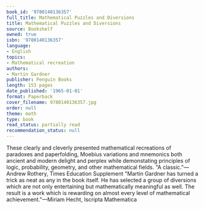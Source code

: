 ```yaml
---
book_id: '9780140136357'
full_title: Mathematical Puzzles and Diversions
title: Mathematical Puzzles and Diversions
source: Bookshelf
owned: true
isbn: '9780140136357'
language:
- English
topics:
- Mathematical recreation
authors:
- Martin Gardner
publisher: Penguin Books
length: 153 pages
date_published: '1965-01-01'
format: Paperback
cover_filename: 9780140136357.jpg
order: null
theme: math
type: book
read_status: partially read
recommendation_status: null
---
```

These clearly and cleverly presented mathematical recreations of paradoxes and paperfolding, Moebius variations and mnemonics both ancient and modern delight and perplex while demonstating principles of logic, probability, geometry, and other mathematical fields.
"A classic."—Andrew Rothery, Times Education Supplement
"Martin Gardner has turned a trick as neat as any in the book itself. He has selected a group of diversions which are not only entertaining but mathematically meaningful as well. The result is a work which is rewarding on almost every level of mathematical achievement."—Miriam Hecht, Iscripta Mathematica
